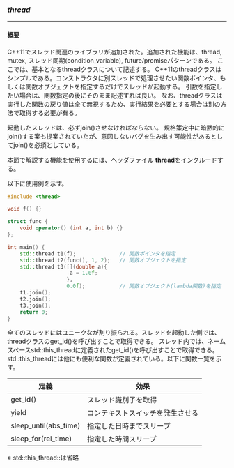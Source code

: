 ### *thread*
---
#### 概要
C++11でスレッド関連のライブラリが追加された。追加された機能は、thread, mutex, スレッド同期(condition_variable), future/promiseパターンである。
ここでは、基本となるthreadクラスについて記述する。
C++11のthreadクラスはシンプルである。コンストラクタに別スレッドで処理させたい関数ポインタ、もしくは関数オブジェクトを指定するだけでスレッドが起動する。
引数を指定したい場合は、関数指定の後にそのまま記述すれば良い。
なお、threadクラスは実行した関数の戻り値は全て無視するため、実行結果を必要とする場合は別の方法で取得する必要が有る。

起動したスレッドは、必ずjoin()させなければならない。
規格策定中に暗黙的にjoin()する案も提案されていたが、意図しないバグを生み出す可能性があるとしてjoin()を必須としている。

本節で解説する機能を使用するには、ヘッダファイル **thread**をインクルードする。

以下に使用例を示す。

```c++
#include <thread>

void f() {}

struct func {
    void operator() (int a, int b) {}
};

int main() {
    std::thread t1(f);              // 関数ポインタを指定
    std::thread t2(func(), 1, 2);   // 関数オブジェクトを指定
    std::thread t3([](double a){
                    a = 1.0f;
                   },
                   0.0f);           // 関数オブジェクト(lambda関数)を指定
    t1.join();
    t2.join();
    t3.join();
    return 0;
}
```

全てのスレッドにはユニークなが割り振られる。スレッドを起動した側では、threadクラスのget_id()を呼び出すことで取得できる。
スレッド内では、ネームスペースstd::this_threadに定義されたget_id()を呼び出すことで取得できる。
std::this_threadには他にも便利な関数が定義されている。以下に関数一覧を示す。

| 定義 | 効果 |
| -- | -- |
| get_id() | スレッド識別子を取得 |
| yield | コンテキストスイッチを発生させる |
| sleep_until(abs_time) | 指定した日時までスリープ |
| sleep_for(rel_time)| 指定した時間スリープ |
※ std::this_thread::は省略

